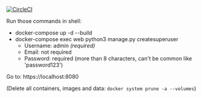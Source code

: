 [![CircleCI](https://circleci.com/gh/midhatstam/confess.svg?style=svg)](https://circleci.com/gh/midhatstam/confess)


Run those commands in shell:
- docker-compose up -d --build
- docker-compose exec web python3 manage.py createsuperuser
  - Username: admin _(required)_
  - Email: not required
  - Password: required (more than 8 characters, can't be common like 'password123')

Go to: https://localhost:8080

(Delete all containers, images and data:
`docker system prune -a --volumes`)
